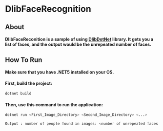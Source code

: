 # DlibFaceRecognition

## About
#### DlibFaceReconition is a sample of using <a href="https://github.com/takuya-takeuchi/DlibDotNet">DlibDotNet</a> library. It gets you a list of faces, and the output would be the unrepeated number of faces.

## How To Run
#### Make sure that you have .NET5 installed on your OS.

#### First, build the project:
```bash
dotnet build
```
#### Then, use this command to run the application:
```bash
dotnet run <First_Image_Directory> <Second_Image_Directory> <...>
```

```bash
Output : number of people found in images: <number of unrepeated faces in the list given>
```
